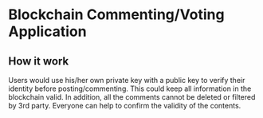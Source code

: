 # Blockchain Commenting/Voting Application

## How it work
Users would use his/her own private key with a public key to verify their identity before posting/commenting. This could keep all information in the blockchain valid. In addition, all the comments cannot be deleted or filtered by 3rd party. Everyone can help to confirm the validity of the contents.
